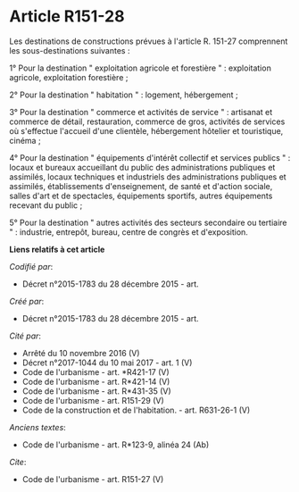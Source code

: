 # Article R151-28

Les destinations de constructions prévues à l'article R. 151-27 comprennent les sous-destinations suivantes : 

1° Pour la destination " exploitation agricole et forestière " : exploitation agricole, exploitation forestière ; 

2° Pour la destination " habitation " : logement, hébergement ; 

3° Pour la destination " commerce et activités de service " : artisanat et commerce de détail, restauration, commerce de
gros, activités de services où s'effectue l'accueil d'une clientèle, hébergement hôtelier et touristique, cinéma ; 

4° Pour la destination " équipements d'intérêt collectif et services publics " : locaux et bureaux accueillant du public des
administrations publiques et assimilés, locaux techniques et industriels des administrations publiques et assimilés,
établissements d'enseignement, de santé et d'action sociale, salles d'art et de spectacles, équipements sportifs, autres
équipements recevant du public ; 

5° Pour la destination " autres activités des secteurs secondaire ou tertiaire " : industrie, entrepôt, bureau, centre de
congrès et d'exposition.

**Liens relatifs à cet article**

_Codifié par_:

  - Décret n°2015-1783 du 28 décembre 2015 - art.

_Créé par_:

  - Décret n°2015-1783 du 28 décembre 2015 - art.

_Cité par_:

  - Arrêté du 10 novembre 2016 (V)
  - Décret n°2017-1044 du 10 mai 2017 - art. 1 (V)
  - Code de l'urbanisme - art. *R421-17 (V)
  - Code de l'urbanisme - art. R*421-14 (V)
  - Code de l'urbanisme - art. R*431-35 (V)
  - Code de l'urbanisme - art. R151-29 (V)
  - Code de la construction et de l'habitation. - art. R631-26-1 (V)

_Anciens textes_:

  - Code de l'urbanisme - art. R*123-9, alinéa 24 (Ab)

_Cite_:

  - Code de l'urbanisme - art. R151-27 (V)
